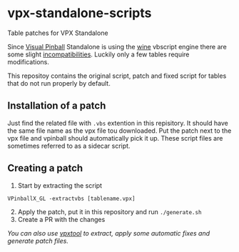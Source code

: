 # vpx-standalone-scripts
Table patches for VPX Standalone

Since [Visual Pinball](https://github.com/vpinball/vpinball) Standalone is using the [wine](https://www.winehq.org/) vbscript engine there are some slight [incompatibilities](https://github.com/vpinball/vpinball/blob/10.8.1/standalone/README.md#background). Luckily only a few tables require modifications.

This repositoy contains the original script, patch and fixed script for tables that do not run properly by default.

## Installation of a patch

Just find the related file with `.vbs` extention in this repisitory. It should have the same file name as the vpx file tou downloaded. Put the patch next to the vpx file and vpinball should automatically pick it up. These script files are sometimes referred to as a sidecar script.

## Creating a patch

1. Start by extracting the script
  ```shell
  VPinballX_GL -extractvbs [tablename.vpx]
  ```
2. Apply the patch, put it in this repository and run `./generate.sh`
3. Create a PR with the changes

*You can also use [vpxtool](https://github.com/francisdb/vpxtool) to extract, apply some automatic fixes and generate patch files.*
